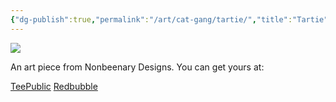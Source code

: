 ```yaml
---
{"dg-publish":true,"permalink":"/art/cat-gang/tartie/","title":"Tartie","tags":["Art","Cats"]}
---
```



![](https://baserow-media.ams3.digitaloceanspaces.com/user_files/qaMbYNzzRQxK4YTJEdeEiJfYxhq7YoJv_675706ee718c51d5f9d018dab6055250cdf460cf00f2a80ac0fa240e8a036728.png)

An art piece from Nonbeenary Designs. You can get yours at:

[TeePublic](https://www.teepublic.com/t-shirt/50167835-tortie-pun-tarte-ie?store_id=258912)
[Redbubble](https://www.redbubble.com/shop/ap/151657352?ref=studio-promote)
